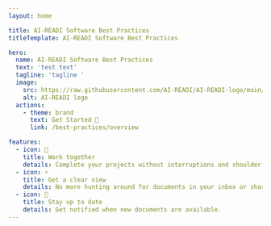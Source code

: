 ```yaml
---
layout: home

title: AI-READI Software Best Practices
titleTemplate: AI-READI Software Best Practices

hero:
  name: AI-READI Software Best Practices
  text: 'test text'
  tagline: 'tagline '
  image:
    src: https://raw.githubusercontent.com/AI-READI/AI-READI-logo/main/logo/png/option2.png
    alt: AI-READI logo
  actions:
    - theme: brand
      text: Get Started 🚀
      link: /best-practices/overview

features:
  - icon: 🙌
    title: Work together
    details: Complete your projects without interruptions and shoulder tapping.
  - icon: ⚡
    title: Get a clear view
    details: No more hunting around for documents in your inbox or shared folders.
  - icon: 🌠
    title: Stay up to date
    details: Get notified when new documents are available.
---
```

